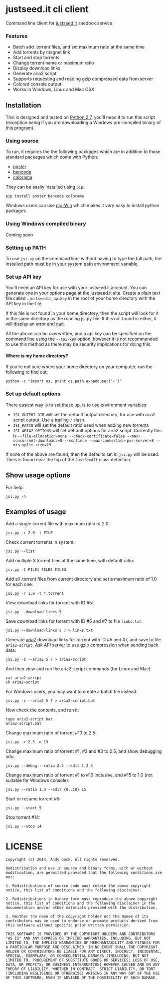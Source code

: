 # justseed.it cli client

Command line client for [justseed.it](https://justseed.it) seedbox service.

### Features

- Batch add .torrent files, and set maximum ratio at the same time
- Add torrents by magnet link
- Start and stop torrents
- Change torrent name or maximum ratio
- Display download links
- Generate aria2 script
- Supports requesting and reading gzip compressed data from server
- Colored console output
- Works in Windows, Linux and Mac OSX

## Installation

Thsi is designed and tested on [Python 2.7](http://www.python.org/download/), you'll need it to run this script (exception being if you are downloading a Windows pre-compiled binary of this program).

### Using source

To run, it requires the the following packages which are in addition to those standard packages which come with Python:

- [poster](http://pypi.python.org/pypi/poster/)
- [bencode](http://pypi.python.org/pypi/bencode/)
- [colorama](https://pypi.python.org/pypi/colorama)

They can be easily installed using `pip`:

	pip install poster bencode colorama

Windows users can use [pip-Win](https://sites.google.com/site/pydatalog/python/pip-for-windows) which makes it very easy to install python packages

### Using Windows compiled binary

Coming soon

### Setting up PATH

To use `jsi.py` on the command line, without having to type the full path, the installed path must be in your system path environment variable.

### Set up API key

You'll need an API key for use with your justseed.it account. You can generate one in your options page at the justseed.it site. Create a plain text file called `.justseedit_apikey` in the root of your home directory with the API key in the file.

If this file is not found in your home directory, then the script will look for it in the same directory as the running jsi.py file. If it is not found in either, it will display an error and quit.

All the above can be overwritten, and a api key can be specified on the command line using the `--api-key` option, however it is not recommended to use this method as there may be security implications for doing this.

#### Where is my home directory?

If you're not sure where your home directory on your computer, run the following to find out:

	python -c "import os; print os.path.expanduser('~')"

### Set up default options

There easiest way is to set these up, is to use environment variables:

- `JSI_OUTPUT_DIR` will set the default output directory, for use with aria2 script output. Use a trailing `/` slash.
- `JSI_RATIO` will set the default ratio used when adding new torrents
- `JSI_ARIA2_OPTIONS` will set detfault options for aria2 script. Currently this is `--file-allocation=none --check-certificate=false --max-concurrent-downloads=8 --continue --max-connection-per-server=8 --min-split-size=1M`

If none of the above are found, then the defaults set in `jsi.py` will be used. Theis is found near the top of the `JustSeedIt` class definition.

## Show usage options

For help:

	jsi.py -h
	
## Examples of usage

Add a single torrent file with maximum ratio of 2.0

	jsi.py -r 2.0 -t FILE
	
Check current torrents in system:

	jsi.py --list
	
Add multiple 3 torrent files at the same time, with default ratio:

	jsi.py -t FILE1 FILE2 FILE3

Add all .torrent files from current directory and set a maximum ratio of 1.0 for each one:

	jsi.py -r 1.0 -t *.torrent
	
View download links for torrent with ID #5:

	jsi.py --download-links 5

Save download links for torrent with ID #5 and #7 to file `links.txt`:

	jsi.py --download-links 5 7 > links.txt
	
Generate [aria2](http://aria2.sourceforge.net/) download links for torrent with ID #5 and #7, and save to file `aria2-script`.
Ask API server to use gzip compression when sending back data:

	jsi.py -z --aria2 5 7 > aria2-script
	
And then view and run the aria2-script commands (for Linux and Mac):

	cat aria2-script
	sh aria2-script
	
For Windows users, you may want to create a batch file instead:

	jsi.py -z --aria2 5 7 > aria2-script.bat
	
Now check the contents, and run it:

	type aria2-script.bat
	aria2-script.bat
	
Change maximum ratio of torrent #13 to 2.5:

	jsi.py -r 2.5 -e 13
	
Change maximum ratio of torrent #1, #2 and #3 to 2.5, and show debugging info:
	
	jsi.py --debug --ratio 2.5 --edit 1 2 3
	
Change maximum ratio of torrent #1 to #10 inclusive, and #15 to 1.0 (not suitable for Windows console):

	jsi.py --ratio 1.0 --edit {0..10} 15
	
Start or resume torrent #5:

	jsi.py --start 5

Stop torrent #14:

	jsi.py --stop 14
	
# LICENSE
	
	Copyright (c) 2014, Andy Gock. All rights reserved.

	Redistribution and use in source and binary forms, with or without
	modification, are permitted provided that the following conditions are
	met:

	1. Redistributions of source code must retain the above copyright
	notice, this list of conditions and the following disclaimer.

	2. Redistributions in binary form must reproduce the above copyright
	notice, this list of conditions and the following disclaimer in the
	documentation and/or other materials provided with the distribution.

	3. Neither the name of the copyright holder nor the names of its
	contributors may be used to endorse or promote products derived from
	this software without specific prior written permission.

	THIS SOFTWARE IS PROVIDED BY THE COPYRIGHT HOLDERS AND CONTRIBUTORS
	"AS IS" AND ANY EXPRESS OR IMPLIED WARRANTIES, INCLUDING, BUT NOT
	LIMITED TO, THE IMPLIED WARRANTIES OF MERCHANTABILITY AND FITNESS FOR
	A PARTICULAR PURPOSE ARE DISCLAIMED. IN NO EVENT SHALL THE COPYRIGHT
	HOLDER OR CONTRIBUTORS BE LIABLE FOR ANY DIRECT, INDIRECT, INCIDENTAL,
	SPECIAL, EXEMPLARY, OR CONSEQUENTIAL DAMAGES (INCLUDING, BUT NOT
	LIMITED TO, PROCUREMENT OF SUBSTITUTE GOODS OR SERVICES; LOSS OF USE,
	DATA, OR PROFITS; OR BUSINESS INTERRUPTION) HOWEVER CAUSED AND ON ANY
	THEORY OF LIABILITY, WHETHER IN CONTRACT, STRICT LIABILITY, OR TORT
	(INCLUDING NEGLIGENCE OR OTHERWISE) ARISING IN ANY WAY OUT OF THE USE
	OF THIS SOFTWARE, EVEN IF ADVISED OF THE POSSIBILITY OF SUCH DAMAGE.	